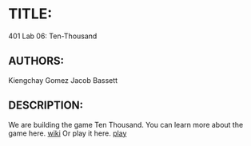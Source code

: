 # TITLE:
401 Lab 06: Ten-Thousand

## AUTHORS:

Kiengchay Gomez
Jacob Bassett




## DESCRIPTION:
We are building the game Ten Thousand. You can learn more about the game here. [wiki](https://en.wikipedia.org/wiki/Dice_10000) Or play it here. [play](https://www.playonlinedicegames.com/farkle)
